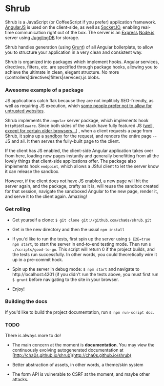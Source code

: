 Shrub
=====

Shrub is a JavaScript (or CoffeeScript if you prefer) application
framework. [AngularJS](http://angularjs.org/) is used on the client-side, as
well as [Socket.IO](http://socket.io/), enabling real-time communication right
out of the box. The server is an [Express](http://expressjs.com)
[Node.js](http://nodejs.org/) server using
[JugglingDB](https://github.com/1602/jugglingdb) for storage.

Shrub handles generation (using [Grunt](http://gruntjs.com/)) of all Angular
boilerplate, to allow you to structure your application in a very clean and
consistent way.

Shrub is organized into packages which implement hooks. Angular services,
directives, filters, etc. are specified through package hooks, allowing you to
achieve the ultimate in clean, elegant structure. No more
(controllers|directives|filters|services).js blobs.

### Awesome example of a package

JS applications catch flak because they are not impliticly SEO-friendly,
as well as requiring JS execution, which [some people prefer not to
allow for untrusted websites](http://www.wired.com/threatlevel/2013/09/freedom-hosting-fbi/).

Shrub implements the `angular` server package, which implements 
hook `httpMiddleware`. Since both sides of the stack have fully featured JS
([well, except for certain older browsers...](http://www.youtube.com/watch?v=lD9FAOPBiDk))
, when a client requests a page from Shrub, it spins up a
[sandbox](http://cha0s.github.io/shrub/server/sandboxes.html) for the request,
and renders the entire page -- JS and all. It then serves the fully-built page
to the client.

If the client has JS enabled, the client-side Angular application takes over
from here, loading new pages instantly and generally benefitting from all the
lovely things that client-side applications offer. The package also implements
hook `endpoint`, which allows a JSful client to let the server know it can
release the sandbox.

However, if the client does not have JS enabled, a new page will hit the server
again, and the package, crafty as it is, will reuse the sandbox created for
that session, navigate the sandboxed Angular to the new page, render it, and
serve it to the client again. Amazing! 

### Get rolling

* Get yourself a clone: `$ git clone git://github.com/cha0s/shrub.git`

* Get in the new directory and then the usual `npm install`

* If you'd like to run the tests, first spin up the server using
`$ E2E=true npm start`, to start the server in end-to-end testing mode. Then
run `$ ./scripts/good-to-go`. This script will return 0 if the project builds,
and the tests run successfully. In other words, you could theoretically wire
it up in a pre-commit hook.

* Spin up the server in debug mode: `$ npm start` and navigate to
http://localhost:4201 (if you didn't run the tests above, you must first run
`$ grunt` before navigating to the site in your browser.

* Enjoy!

### Building the docs

If you'd like to build the project documentation, run `$ npm run-script doc`.

### TODO

There is always more to do! 

* The main concern at the moment is
**documentation**. You may view the continuously evolving autogenerated
documentation at [http://cha0s.github.io/shrub](http://cha0s.github.io/shrub)

* Better abstraction of assets, in other words, a theme/skin system
* The form API is vulnerable to CSRF at the moment, and maybe other attacks.
